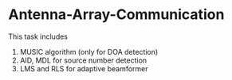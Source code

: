 # Antenna-Array-Communication

This task includes
1) MUSIC algorithm (only for DOA detection)
2) AID, MDL for source number detection
3) LMS and RLS for adaptive beamformer
